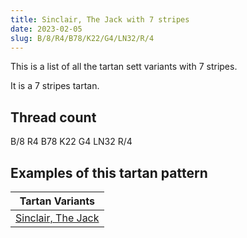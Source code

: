 ```yaml
---
title: Sinclair, The Jack with 7 stripes
date: 2023-02-05
slug: B/8/R4/B78/K22/G4/LN32/R/4
---
```

This is a list of all the tartan sett variants with 7 stripes.

It is a 7 stripes tartan.


## Thread count
B/8 R4 B78 K22 G4 LN32 R/4

## Examples of this tartan pattern

| Tartan Variants |
|---------------|
| [Sinclair, The Jack](/variants/b/8/r4/b78/k22/g4/ln32/r/4-b304080-g008000-k000000-lne0e0e0-rc00000)||
